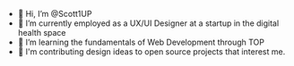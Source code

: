- 👋  Hi, I’m @Scott1UP
- 👀  I’m currently employed as a UX/UI Designer at a startup in the digital health space
- 🌱  I’m learning the fundamentals of Web Development through TOP
- 💞️  I'm contributing design ideas to open source projects that interest me. 

<!---
Scott1UP/Scott1UP is a ✨ special ✨ repository because its `README.md` (this file) appears on your GitHub profile.
You can click the Preview link to take a look at your changes.
--->
